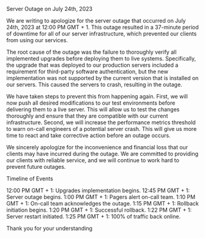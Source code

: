 Server Outage on July 24th, 2023

We are writing to apologize for the server outage that occurred on July 24th, 2023 at 12:00 PM GMT + 1. This outage resulted in a 37-minute period of downtime for all of our server infrastructure, which prevented our clients from using our services.

The root cause of the outage was the failure to thoroughly verify all implemented upgrades before deploying them to live systems. Specifically, the upgrade that was deployed to our production servers included a requirement for third-party software authentication, but the new implementation was not supported by the current version that is installed on our servers. This caused the servers to crash, resulting in the outage.

We have taken steps to prevent this from happening again. First, we will now push all desired modifications to our test environments before delivering them to a live server. This will allow us to test the changes thoroughly and ensure that they are compatible with our current infrastructure. Second, we will increase the performance metrics threshold to warn on-call engineers of a potential server crash. This will give us more time to react and take corrective action before an outage occurs.

We sincerely apologize for the inconvenience and financial loss that our clients may have incurred during the outage. We are committed to providing our clients with reliable service, and we will continue to work hard to prevent future outages.

Timeline of Events

12:00 PM GMT + 1: Upgrades implementation begins.
12:45 PM GMT + 1: Server outage begins.
1:00 PM GMT + 1: Pagers alert on-call team.
1:10 PM GMT + 1: On-call team acknowledges the outage.
1:15 PM GMT + 1: Rollback initiation begins.
1:20 PM GMT + 1: Successful rollback.
1:22 PM GMT + 1: Server restart initiated.
1:25 PM GMT + 1: 100% of traffic back online.

Thank you for your understanding
